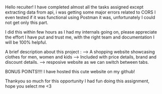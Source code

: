 Hello recuiter!
I have completed almost all the tasks assigned except extracting data from api, i was getting some major errors related to CORS I even tested if it was functional using Postman it was, unfortunately I could not get only this part.

I did this within few hours as I had my internals going on, please appreciate the effort I have put and trust me, with the right team and documentation I will be 100% helpful.

A brief description about this project :
   --> A shopping website showcasing clothes for men, women and kids
   --> Included with price details, brand and discount details.
   --> resposive website as we can switch between tabs.

BONUS POINTS!!!!
I have hosted this cute website on my github! 

Thankyou so much for this opportunity I had fun doing this assignment, hope you select me <3


